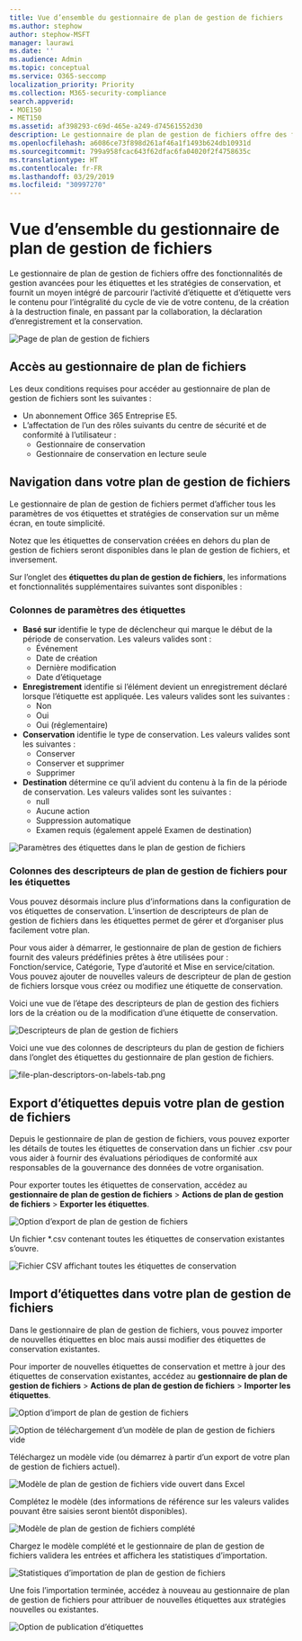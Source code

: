 ```yaml
---
title: Vue d’ensemble du gestionnaire de plan de gestion de fichiers
ms.author: stephow
author: stephow-MSFT
manager: laurawi
ms.date: ''
ms.audience: Admin
ms.topic: conceptual
ms.service: O365-seccomp
localization_priority: Priority
ms.collection: M365-security-compliance
search.appverid:
- MOE150
- MET150
ms.assetid: af398293-c69d-465e-a249-d74561552d30
description: Le gestionnaire de plan de gestion de fichiers offre des fonctionnalités de gestion avancées pour les étiquettes et les stratégies de conservation, et fournit un moyen intégré de parcourir l’activité d’étiquette et d’étiquette vers le contenu pour l’intégralité du cycle de vie de votre contenu, de la création à la destruction finale, en passant par la collaboration, la déclaration d’enregistrement et la conservation.
ms.openlocfilehash: a6086ce73f898d261af46a1f1493b624db10931d
ms.sourcegitcommit: 799a958fcac643f62dfac6fa04020f2f4758635c
ms.translationtype: HT
ms.contentlocale: fr-FR
ms.lasthandoff: 03/29/2019
ms.locfileid: "30997270"
---
```

# <a name="overview-of-file-plan-manager"></a>Vue d’ensemble du gestionnaire de plan de gestion de fichiers

Le gestionnaire de plan de gestion de fichiers offre des fonctionnalités de gestion avancées pour les étiquettes et les stratégies de conservation, et fournit un moyen intégré de parcourir l’activité d’étiquette et d’étiquette vers le contenu pour l’intégralité du cycle de vie de votre contenu, de la création à la destruction finale, en passant par la collaboration, la déclaration d’enregistrement et la conservation.

![Page de plan de gestion de fichiers](media/file-plan-page.png)

## <a name="accessing-file-plan-manager"></a>Accès au gestionnaire de plan de fichiers

Les deux conditions requises pour accéder au gestionnaire de plan de gestion de fichiers sont les suivantes :
- Un abonnement Office 365 Entreprise E5.
- L’affectation de l’un des rôles suivants du centre de sécurité et de conformité à l’utilisateur : 
    - Gestionnaire de conservation
    - Gestionnaire de conservation en lecture seule

## <a name="navigating-your-file-plan"></a>Navigation dans votre plan de gestion de fichiers

Le gestionnaire de plan de gestion de fichiers permet d’afficher tous les paramètres de vos étiquettes et stratégies de conservation sur un même écran, en toute simplicité.

Notez que les étiquettes de conservation créées en dehors du plan de gestion de fichiers seront disponibles dans le plan de gestion de fichiers, et inversement.

Sur l’onglet des **étiquettes du plan de gestion de fichiers**, les informations et fonctionnalités supplémentaires suivantes sont disponibles :

### <a name="label-settings-columns"></a>Colonnes de paramètres des étiquettes
 
- **Basé sur** identifie le type de déclencheur qui marque le début de la période de conservation. Les valeurs valides sont : 
    - Événement
    - Date de création
    - Dernière modification
    - Date d’étiquetage
- **Enregistrement** identifie si l’élément devient un enregistrement déclaré lorsque l’étiquette est appliquée. Les valeurs valides sont les suivantes :
    - Non
    - Oui
    - Oui (réglementaire)
- **Conservation** identifie le type de conservation. Les valeurs valides sont les suivantes :
    - Conserver
    - Conserver et supprimer
    - Supprimer
- **Destination** détermine ce qu’il advient du contenu à la fin de la période de conservation. Les valeurs valides sont les suivantes : 
    - null
    - Aucune action
    - Suppression automatique
    - Examen requis (également appelé Examen de destination)

![Paramètres des étiquettes dans le plan de gestion de fichiers](media/file-plan-label-columns.png)

### <a name="label-file-plan-descriptors-columns"></a>Colonnes des descripteurs de plan de gestion de fichiers pour les étiquettes

Vous pouvez désormais inclure plus d’informations dans la configuration de vos étiquettes de conservation. L’insertion de descripteurs de plan de gestion de fichiers dans les étiquettes permet de gérer et d’organiser plus facilement votre plan.

Pour vous aider à démarrer, le gestionnaire de plan de gestion de fichiers fournit des valeurs prédéfinies prêtes à être utilisées pour : Fonction/service, Catégorie, Type d’autorité et Mise en service/citation. Vous pouvez ajouter de nouvelles valeurs de descripteur de plan de gestion de fichiers lorsque vous créez ou modifiez une étiquette de conservation.

Voici une vue de l’étape des descripteurs de plan de gestion des fichiers lors de la création ou de la modification d’une étiquette de conservation.

![Descripteurs de plan de gestion de fichiers](media/file-plan-descriptors.png)

Voici une vue des colonnes de descripteurs du plan de gestion de fichiers dans l’onglet des étiquettes du gestionnaire de plan gestion de fichiers.

![file-plan-descriptors-on-labels-tab.png](media/file-plan-descriptors-on-labels-tab.png)

## <a name="export-labels-out-of-your-file-plan"></a>Export d’étiquettes depuis votre plan de gestion de fichiers

Depuis le gestionnaire de plan de gestion de fichiers, vous pouvez exporter les détails de toutes les étiquettes de conservation dans un fichier .csv pour vous aider à fournir des évaluations périodiques de conformité aux responsables de la gouvernance des données de votre organisation.

Pour exporter toutes les étiquettes de conservation, accédez au **gestionnaire de plan de gestion de fichiers** \> **Actions de plan de gestion de fichiers** \> **Exporter les étiquettes**.

![Option d’export de plan de gestion de fichiers](media/file-plan-export-labels-option.png)

Un fichier *.csv contenant toutes les étiquettes de conservation existantes s’ouvre.

![Fichier CSV affichant toutes les étiquettes de conservation](media/file-plan-csv-file.png)

## <a name="import-labels-into-your-file-plan"></a>Import d’étiquettes dans votre plan de gestion de fichiers

Dans le gestionnaire de plan de gestion de fichiers, vous pouvez importer de nouvelles étiquettes en bloc mais aussi modifier des étiquettes de conservation existantes.

Pour importer de nouvelles étiquettes de conservation et mettre à jour des étiquettes de conservation existantes, accédez au **gestionnaire de plan de gestion de fichiers** \> **Actions de plan de gestion de fichiers** \> **Importer les étiquettes**.

![Option d’import de plan de gestion de fichiers](media/file-plan-import-labels-option.png)

![Option de téléchargement d’un modèle de plan de gestion de fichiers vide](media/file-plan-blank-template-option.png)

Téléchargez un modèle vide (ou démarrez à partir d’un export de votre plan de gestion de fichiers actuel).

![Modèle de plan de gestion de fichiers vide ouvert dans Excel](media/file-plan-blank-template.png)

Complétez le modèle (des informations de référence sur les valeurs valides pouvant être saisies seront bientôt disponibles).

![Modèle de plan de gestion de fichiers complété](media/file-plan-filled-out-template.png)

Chargez le modèle complété et le gestionnaire de plan de gestion de fichiers validera les entrées et affichera les statistiques d’importation.

![Statistiques d’importation de plan de gestion de fichiers](media/file-plan-import-statistics.png)

Une fois l’importation terminée, accédez à nouveau au gestionnaire de plan de gestion de fichiers pour attribuer de nouvelles étiquettes aux stratégies nouvelles ou existantes.

![Option de publication d’étiquettes](media/file-plan-publish-labels-option.png)

